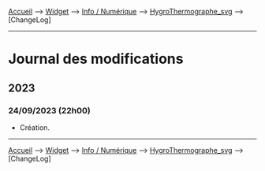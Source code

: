 <a href="{{site.url}}/documentation">Accueil</a> --> <a href="{{site.url}}/documentation/{{site.widget}}">Widget</a> --> <a href="{{site.url}}/documentation/{{site.widget}}/fr_FR/info/numeric">Info / Numérique</a> --> <a href="{{site.url}}/documentation/{{site.widget}}/fr_FR/info/numeric/HygroThermographe_svgdistribution_onduleur">HygroThermographe_svg</a> --> [ChangeLog]

--------------------

# Journal des modifications

     
## 2023

### 24/09/2023 (22h00)
  - Création.


-------------------------------

<a href="{{site.url}}/documentation">Accueil</a> --> <a href="{{site.url}}/documentation/{{site.widget}}">Widget</a> --> <a href="{{site.url}}/documentation/{{site.widget}}/fr_FR/info/numeric">Info / Numérique</a> --> <a href="{{site.url}}/documentation/{{site.widget}}/fr_FR/info/numeric/HygroThermographe_svgdistribution_onduleur">HygroThermographe_svg</a> --> [ChangeLog]